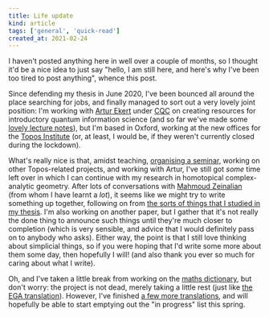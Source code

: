 ```yaml
---
title: Life update
kind: article
tags: ['general', 'quick-read']
created_at: 2021-02-24
---
```


I haven't posted anything here in well over a couple of months, so I thought it'd be a nice idea to just say "hello, I am still here, and here's why I've been too tired to post anything", whence this post.

<!-- more -->

Since defending my thesis in June 2020, I've been bounced all around the place searching for jobs, and finally managed to sort out a very lovely joint position: I'm working with [Artur Ekert](https://www.arturekert.com/) under [CQC](https://www.quantumlah.org/) on creating resources for introductory quantum information science (and so far we've made some [lovely lecture notes](https://qubit.guide)), but I'm based in Oxford, working at the new offices for the [Topos Institute](https://topos.institute) (or, at least, I would be, if they weren't currently closed during the lockdown).

What's really nice is that, amidst teaching, [organising a seminar](https://topos.site/topos-colloquium/), working on other Topos-related projects, and working with Artur, I've still got _some_ time left over in which I can continue with my research in homotopical complex-analytic geometry.
After lots of conversations with [Mahmoud Zeinalian](https://www.zeinalian.com) (from whom I have learnt a _lot_), it seems like we might try to write something up together, following on from [the sorts of things that I studied in my thesis](/blog/2020/03/29/simplicial-chern-weil/).
I'm also working on another paper, but I gather that it's not really the done thing to announce such things until they're much closer to completion (which is very sensible, and advice that I would definitely pass on to anybody who asks).
Either way, the point is that I still love thinking about simplicial things, so if you were hoping that I'd write some more about them some day, then hopefully I will! (and also thank you ever so much for caring about what I write).

Oh, and I've taken a little break from working on the [maths dictionary](https://thosgood.com/maths-dictionary), but don't worry: the project is not dead, merely taking a little rest (just like [the EGA translation](https://github.com/ryankeleti/ega)).
However, I've finished [a few more translations](https://thosgood.com/translations), and will hopefully be able to start emptying out the "in progress" list this spring.

